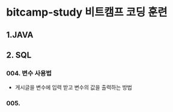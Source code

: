 # bitcamp-study 비트캠프 코딩 훈련

## 1.JAVA 
## 2. SQL



### 004. 변수 사용법
- 게시글을 변수에 입력 받고 변수의 값을 출력하는 방법
### 005.
